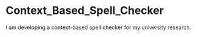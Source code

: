 # Context_Based_Spell_Checker
I am developing a context-based spell checker for my university research.
